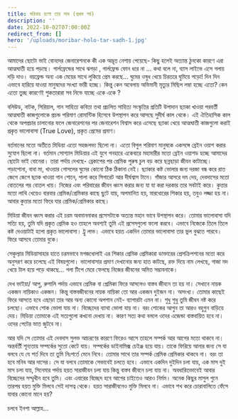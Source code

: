 ```yaml
---
title: মরিবার হলো তার সাধ (প্রথম পর্ব)
description: ''
date: 2022-10-02T07:00:00Z
redirect_from: []
hero: '/uploads/moribar-holo-tar-sadh-1.jpg'
---
```


আমাদের ছোটো ভাই বোনদের জেনারেশনকে কী এক অদ্ভূত নেশায় পেয়েছে- কিছু হলেই অত্যান্ত ঠুনকো কারণে এরা আত্মঘাতী হয়ে পড়ছে। গার্লফ্রেন্ডের সাথে ঝগড়া , গার্লফ্রেন্ড ফোন ধরে না … কথা বলে না, ব্যাস লাইভে এসে গলায় দড়ি দাও। বয়ফ্রেন্ড অন্য এক মেয়ের সাথে লুকিয়ে প্রেম করছে… ঘুমের ওষুধ খেয়ে চিরতরে ঘুমিয়ে পড়ো! দিন দিন এভাবে হারিয়ে যাওয়া মানুষদের সংখ্যা ভারী হচ্ছে। কিন্তু কেন অবেলায় অভিমানী মৃত্যুর মিছিল লম্বা হচ্ছে এতো? কেন এতো তুচ্ছ কারণেই শুকতারারা সব নিভে যাচ্ছে একে একে ?

বলিউড, নাটক, সিরিয়াল, গান সাহিত্য কবিতা তথা প্রচলিত সাহিত্য সংস্কৃতির প্রতিটি উপাদান ছ্যাকা খাওয়া পরবর্তী আত্মঘাতী কাজগুলোকে প্রচন্ড পরিমাণ রোমান্টিক হিসেবে উপস্থাপন করে আসছে সুদীর্ঘ কাল থেকে। এই ঐতিহাসিক কাল থেকে অপপ্রচার চালানোর ফলে জেনারেশনের পর জেনারেশন বিশ্বাস করে এসেছে ছ্যাকা খেয়ে আত্মঘাতী কাজগুলো করাই প্রকৃত ভালোবাসা (True Love), প্রকৃত প্রেমের প্রমাণ।

বর্তমানের মতো অতীতে মিডিয়া এতো সহজলভ্য ছিলো না। এতো বিপুল পরিমাণ মানুষকে একসঙ্গে ব্রেইন ওয়াশ করার সুযোগ ছিলো না। বর্তমান সোশ্যাল মিডিয়ার এই যুগে গনহারে একেবারে মহামারীর মতো ব্রেইন ওয়াশড হচ্ছে আমাদের ছোটো ভাই বোনেরা। তারা পর্দায় দেখছে- ব্রেকাপের পর প্রেমিক পুরুষ চুল বড় করে ছন্নছাড়া জীবন কাটাচ্ছে। পড়াশোনা, বাবা মা, খাওয়ার গোসলের ঘুমের কোনো ঠিক ঠিকানা নেই। ছ্যাকার কষ্ট ভোলার জন্য দরজা বন্ধ করে রাত জেগে জেগে ছ্যাক খাওয়া গান শোনে, পালা করে সিগারেট আর দীর্ঘশ্বাস টানে। গাঁজার আসরে দম দেয়, দেবদাসের মতো বোতলের পর বোতল খায়। নিজের এবং পরিবারের জীবন ধ্বংস করার জন্য যা যা করা দরকার তার সবটাই করে। কুত্তার মতো লাথি খেয়েও বারবার প্রেমিক/প্রেমিকার কাছে ছুটে যায়, অপমানিত হয়, মারধোরের শিকার হয়, তবুও লজ্জা হয় না। আবার কুত্তার মতো ফিরে যার প্রেমিক/প্রেমিকার কাছে।

মিডিয়া জীবন ধ্বংস করার এই চরম অবমাননাকর প্রসেসটাকে অত্যন্ত মহান ভাবে উপস্থাপন করে। তোমার ভালোবাসা যদি সত্যি হয়, তুমি যদি প্রকৃত প্রেমিক হও তাহলে অবশ্যই তুমি এই প্রসেসগুলো ফলো করবে। এভাবে নিজেকে তিলে তিলে কষ্ট দেওয়াটাই হলো প্রকৃত ভালোবাসা। ট্রু লাভ। এভাবে হয়ত একদিন তোমার ভালোবাসা তার ভুল বুঝতে পারবে। ফিরে আসবে তোমার বুকে।

সেকুল্যার মিডিয়াসাহার হাতে চরমভাবে মগজধোলাই এর শিকার প্রেমিক প্রেমিকারা ডাক্তারের প্রেসক্রিপশনের মতো করে অনুসরণ করে চলেছে এই বিষয়গুলো। ভালোবাসার প্রমাণ দেখানোর জন্য হাত কাটছে, রক্ত দিয়ে নাম লেখছে, গাজা মদ খেয়ে টাল হয়ে পড়ে থাকছে… গলা টিপে মেরে ফেলছে নিজের জীবনের অমিত সম্ভাবনাকে।

দেখ ভাইয়া/ আপু, রুপালি পর্দায় এভাবে প্রেমিক বা প্রেমিকা ফিরে আসলেও বাস্তব জীবনে তা হয় না। সেখানে নায়ক একজন নায়িকাও একজন। কিন্তু বাস্তবজীবনের নায়ক নায়িকা তো আর একজন দুইজন না। অসংখ্য। তোমার কাছেই ফিরে আসতে হবে এছাড়া তার আর অন্য কোনো অপশান নেই- ব্যাপারটা এমন না। শুধু শুধু তুমি জীবন নষ্ট করে চলছো। এভাবে শোক ভোলা যায় না। বিচ্ছেদের ব্যাথা ভোলা যায় না। বরং শোকের আগুন তা আরও বহুগুন বাড়িয়ে দেয়। মিডিয়া তোমাকে এই সত্যগুলো কখনো দেখায় না। কারণ সত্য কথা বললে ওদের এজেন্ডা বাস্তবায়িত হবে না। ওদের পেটের ভাত জুটবে না।

আর যদি সে তোমার এই দেবদাস সুলভ আচরণের কারণে ফিরেও আসে তাহলে সম্পর্ক আর আগের মতো থাকবে না। অন্তর্বর্তী শূন্যতায় সম্পর্কের সুতো কেটে যায়। সম্পর্কের ডাইনামিক্স চেইঞ্জ হয়ে যায়। তাকে ফিরিয়ে আনার জন্য সে যা বলবে যে যে শর্ত দিবে তা তুমি নিঃশর্তে মেনে নিবে। তোমার সাথে তার সম্পর্ক প্রেমিক প্রেমিকার থাকবে না। বরং তা হবে মনিব আর দাসের। সে যা বলবে তোমাকে সেভাবেই চলতে হবে। এভাবে একদিন দুইদিন চলা যায়, এক মাস দুই মাস চলা যায়, সিনেমার পর্দায় হয়ত সারাজীবন চলা যায় কিন্তু বাস্তব জীবনে চলা যায় না। অবধারিতভাবেই আবার বিচ্ছেদের সম্মুখীন হবে তুমি। এবং এবারের বিচ্ছেদ হবে আগের চাইতেও আরও নির্মম। অনেক কিছুর মাসুল গুনে তারপর হয়ত মুক্তি মিলবে সেই দাসত্ব থেকে। হয়ত সারাজীবনেও মুক্তি মিলবে না। এভাবে শখ করে চোরাবালিতে ফেঁসে যাবার কোনো মানে হয়?

চলবে ইনশা আল্লাহ…
